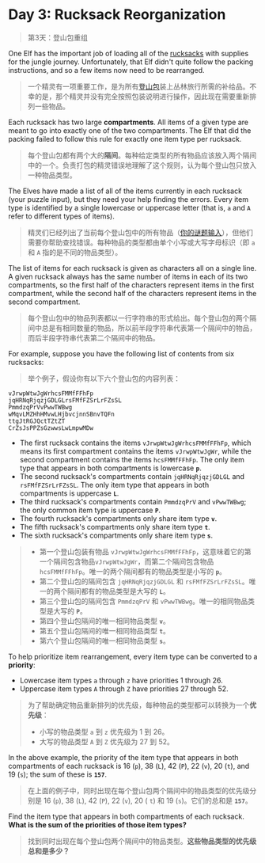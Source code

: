 # Day 3: Rucksack Reorganization

> 第3天：登山包重组

One Elf has the important job of loading all of the [rucksacks](https://en.wikipedia.org/wiki/Rucksack) with supplies for the jungle journey. Unfortunately, that Elf didn't quite follow the packing instructions, and so a few items now need to be rearranged.

> 一个精灵有一项重要工作，是为所有[登山包](https://en.wikipedia.org/wiki/Rucksack)装上丛林旅行所需的补给品。不幸的是，那个精灵并没有完全按照包装说明进行操作，因此现在需要重新排列一些物品。

Each rucksack has two large **compartments**. All items of a given type are meant to go into exactly one of the two compartments. The Elf that did the packing failed to follow this rule for exactly one item type per rucksack.

> 每个登山包都有两个大的**隔间**。每种给定类型的所有物品应该放入两个隔间中的一个。负责打包的精灵错误地理解了这个规则，认为每个登山包只放入一种物品类型。

The Elves have made a list of all of the items currently in each rucksack (your puzzle input), but they need your help finding the errors. Every item type is identified by a single lowercase or uppercase letter (that is, `a` and `A` refer to different types of items).

> 精灵们已经列出了当前每个登山包中的所有物品（[你的谜题输入](day03.txt)），但他们需要你帮助查找错误。每种物品的类型都由单个小写或大写字母标识（即 `a` 和 `A` 指的是不同的物品类型）。

The list of items for each rucksack is given as characters all on a single line. A given rucksack always has the same number of items in each of its two compartments, so the first half of the characters represent items in the first compartment, while the second half of the characters represent items in the second compartment.

> 每个登山包中的物品列表都以一行字符串的形式给出。每个登山包的两个隔间中总是有相同数量的物品，所以前半段字符串代表第一个隔间中的物品，而后半段字符串代表第二个隔间中的物品。

For example, suppose you have the following list of contents from six rucksacks:

> 举个例子，假设你有以下六个登山包的内容列表：

```'
vJrwpWtwJgWrhcsFMMfFFhFp
jqHRNqRjqzjGDLGLrsFMfFZSrLrFZsSL
PmmdzqPrVvPwwTWBwg
wMqvLMZHhHMvwLHjbvcjnnSBnvTQFn
ttgJtRGJQctTZtZT
CrZsJsPPZsGzwwsLwLmpwMDw
```

- The first rucksack contains the items `vJrwpWtwJgWrhcsFMMfFFhFp`, which means its first compartment contains the items `vJrwpWtwJgWr`, while the second compartment contains the items `hcsFMMfFFhFp`. The only item type that appears in both compartments is lowercase **`p`**.
- The second rucksack's compartments contain `jqHRNqRjqzjGDLGL` and `rsFMfFZSrLrFZsSL`. The only item type that appears in both compartments is uppercase **`L`**.
- The third rucksack's compartments contain `PmmdzqPrV` and `vPwwTWBwg`; the only common item type is uppercase **`P`**.
- The fourth rucksack's compartments only share item type **`v`**.
- The fifth rucksack's compartments only share item type **`t`**.
- The sixth rucksack's compartments only share item type **`s`**.

> - 第一个登山包装有物品 `vJrwpWtwJgWrhcsFMMfFFhFp`，这意味着它的第一个隔间包含物品`vJrwpWtwJgWr`，而第二个隔间包含物品 `hcsFMMfFFhFp`。唯一的两个隔间都有的物品类型是小写的 **`p`**。
> - 第二个登山包的隔间包含 `jqHRNqRjqzjGDLGL` 和 `rsFMfFZSrLrFZsSL`。唯一的两个隔间都有的物品类型是大写的 **`L`**。
> - 第三个登山包的隔间包含 `PmmdzqPrV` 和 `vPwwTWBwg`。唯一的相同物品类型是大写的 **`P`**。
> - 第四个登山包隔间的唯一相同物品类型 **`v`**。
> - 第五个登山包隔间的唯一相同物品类型 **`t`**。
> - 第六个登山包隔间的唯一相同物品类型 **`s`**。

To help prioritize item rearrangement, every item type can be converted to a **priority**:

- Lowercase item types `a` through `z` have priorities 1 through 26.
- Uppercase item types `A` through `Z` have priorities 27 through 52.

> 为了帮助确定物品重新排列的优先级，每种物品的类型都可以转换为一个**优先级**：
>
> - 小写的物品类型 `a` 到 `z` 优先级为 1 到 26。
> - 大写的物品类型 `A` 到 `Z` 优先级为 27 到 52。

In the above example, the priority of the item type that appears in both compartments of each rucksack is 16 (`p`), 38 (`L`), 42 (`P`), 22 (`v`), 20 (`t`), and 19 (`s`); the sum of these is **`157`**.

> 在上面的例子中，同时出现在每个登山包两个隔间中的物品类型的优先级分别是 16 (`p`), 38 (`L`), 42 (`P`), 22 (`v`), 20 ( `t`) 和 19 (`s`)。它们的总和是 **`157`**。

Find the item type that appears in both compartments of each rucksack. **What is the sum of the priorities of those item types?**

> 找到同时出现在每个登山包两个隔间中的物品类型。**这些物品类型的优先级总和是多少？**

